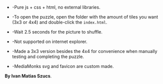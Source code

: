  - -Pure js + css + html, no external libraries.
   
 - -To open the puzzle, open the folder with the amount of tiles you want (3x3 or 4x4) and double-click the `index.html`.

 - -Wait 2.5 seconds for the picture to shuffle.

 - -Not supported on internet explorer.

 - -Made a 3x3 version besides the 4x4 for convenience when manually testing and completing the puzzle.
 
 - -MediaMonks svg and favicon are custom made.

**By Ivan Matias Szucs**.
